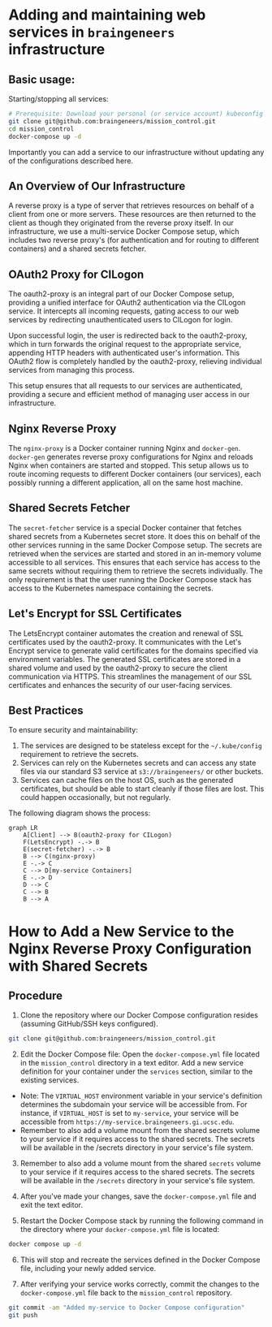 # Adding and maintaining web services in `braingeneers` infrastructure

## Basic usage:
Starting/stopping all services:
```bash
# Prerequisite: Download your personal (or service account) kubeconfig file from the cluster, place it in ~/.kube/config
git clone git@github.com:braingeneers/mission_control.git
cd mission_control
docker-compose up -d
```

Importantly you can add a service to our infrastructure without updating any of the configurations described here.

## An Overview of Our Infrastructure

A reverse proxy is a type of server that retrieves resources on behalf of a client from one or more servers. These resources are then returned to the client as though they originated from the reverse proxy itself. In our infrastructure, we use a multi-service Docker Compose setup, which includes two reverse proxy's (for authentication and for routing to different containers) and a shared secrets fetcher.

## OAuth2 Proxy for CILogon
The oauth2-proxy is an integral part of our Docker Compose setup, providing a unified interface for OAuth2 authentication via the CILogon service. It intercepts all incoming requests, gating access to our web services by redirecting unauthenticated users to CILogon for login.

Upon successful login, the user is redirected back to the oauth2-proxy, which in turn forwards the original request to the appropriate service, appending HTTP headers with authenticated user's information. This OAuth2 flow is completely handled by the oauth2-proxy, relieving individual services from managing this process.

This setup ensures that all requests to our services are authenticated, providing a secure and efficient method of managing user access in our infrastructure.

## Nginx Reverse Proxy
The `nginx-proxy` is a Docker container running Nginx and `docker-gen`. `docker-gen` generates reverse proxy configurations for Nginx and reloads Nginx when containers are started and stopped. This setup allows us to route incoming requests to different Docker containers (our services), each possibly running a different application, all on the same host machine.

## Shared Secrets Fetcher
The `secret-fetcher` service is a special Docker container that fetches shared secrets from a Kubernetes secret store. It does this on behalf of the other services running in the same Docker Compose setup. The secrets are retrieved when the services are started and stored in an in-memory volume accessible to all services. This ensures that each service has access to the same secrets without requiring them to retrieve the secrets individually. The only requirement is that the user running the Docker Compose stack has access to the Kubernetes namespace containing the secrets.

## Let's Encrypt for SSL Certificates

The LetsEncrypt container automates the creation and renewal of SSL certificates used by the oauth2-proxy. It communicates with the Let's Encrypt service to generate valid certificates for the domains specified via environment variables. The generated SSL certificates are stored in a shared volume and used by the oauth2-proxy to secure the client communication via HTTPS. This streamlines the management of our SSL certificates and enhances the security of our user-facing services.

## Best Practices

To ensure security and maintainability:

1. The services are designed to be stateless except for the `~/.kube/config` requirement to retrieve the secrets.
2. Services can rely on the Kubernetes secrets and can access any state files via our standard S3 service at `s3://braingeneers/` or other buckets.
3. Services can cache files on the host OS, such as the generated certificates, but should be able to start cleanly if those files are lost. This could happen occasionally, but not regularly.

The following diagram shows the process:

```mermaid
graph LR
    A[Client] --> B(oauth2-proxy for CILogon)
    F(LetsEncrypt) -.-> B
    E(secret-fetcher) -.-> B
    B --> C(nginx-proxy)
    E -.-> C
    C --> D[my-service Containers]
    E -.-> D
    D --> C
    C --> B
    B --> A

```

# How to Add a New Service to the Nginx Reverse Proxy Configuration with Shared Secrets

## Procedure

1. Clone the repository where our Docker Compose configuration resides (assuming GitHub/SSH keys configured).

```bash
git clone git@github.com:braingeneers/mission_control.git
```

2. Edit the Docker Compose file: Open the `docker-compose.yml` file located in the `mission_control` directory in a text editor. Add a new service definition for your container under the `services` section, similar to the existing services.
  - Note: The `VIRTUAL_HOST` environment variable in your service's definition determines the subdomain your service will be accessible from. For instance, if `VIRTUAL_HOST` is set to `my-service`, your service will be accessible from `https://my-service.braingeneers.gi.ucsc.edu`.
  - Remember to also add a volume mount from the shared secrets volume to your service if it requires access to the shared secrets. The secrets will be available in the /secrets directory in your service's file system.

3. Remember to also add a volume mount from the shared `secrets` volume to your service if it requires access to the shared secrets. The secrets will be available in the `/secrets` directory in your service's file system.

4. After you've made your changes, save the `docker-compose.yml` file and exit the text editor.

5. Restart the Docker Compose stack by running the following command in the directory where your `docker-compose.yml` file is located:

```bash
docker compose up -d
```

6. This will stop and recreate the services defined in the Docker Compose file, including your newly added service.

7. After verifying your service works correctly, commit the changes to the `docker-compose.yml` file back to the `mission_control` repository.

```bash
git commit -am "Added my-service to Docker Compose configuration"
git push
```
